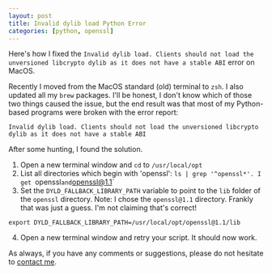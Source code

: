 ```yaml
---
layout: post
title: Invalid dylib load Python Error
categories: [python, openssl]
---
```


Here's how I fixed the `Invalid dylib load. Clients should not load the unversioned libcrypto dylib as it does not have a stable ABI` error on MacOS.

Recently I moved from the MacOS standard (old) terminal to `zsh`. I also updated all my `brew` packages. I'll be honest, I don't know which of those two things caused the issue, but the end result was that most of my Python-based programs were broken with the error report:

```
Invalid dylib load. Clients should not load the unversioned libcrypto dylib as it does not have a stable ABI
```

After some hunting, I found the solution.

1. Open a new terminal window and `cd` to `/usr/local/opt`
2. List all directories which begin with 'openssl': `ls | grep '^openssl*'. I get `openssl` and `openssl@1.1`
3. Set the `DYLD_FALLBACK_LIBRARY_PATH` variable to point to the `lib` folder of the `openssl` directory. Note: I chose the `openssl@1.1` directory. Frankly that was just a guess. I'm not claiming that's correct!
```
export DYLD_FALLBACK_LIBRARY_PATH=/usr/local/opt/openssl@1.1/lib
```
4. Open a new terminal window and retry your script. It should now work.

As always, if you have any comments or suggestions, please do not hesitate to [contact me](contact).
